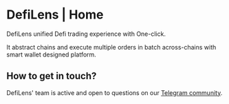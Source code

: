 # DefiLens | Home
DefiLens unified Defi trading experience with One-click.

It abstract chains and execute multiple orders in batch across-chains with smart wallet designed platform.

## How to get in touch?
DefiLens' team is active and open to questions on our [Telegram community]("https://t.me/defilenscommunity").